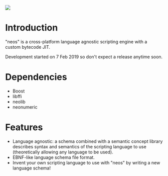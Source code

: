 ![](https://github.com/i42output/neos/blob/master/neos.png)

# Introduction
"neos" is a cross-platform language agnostic scripting engine with a custom bytecode JIT. 

Development started on 7 Feb 2019 so don't expect a release anytime soon.

# Dependencies
* Boost
* libffi
* neolib
* neonumeric

# Features
* Language agnostic: a schema combined with a semantic concept library describes syntax and semantics of the scripting language to use (theoretically allowing any language to be used).
* EBNF-like language schema file format.
* Invent your own scripting language to use with "neos" by writing a new language schema! 
